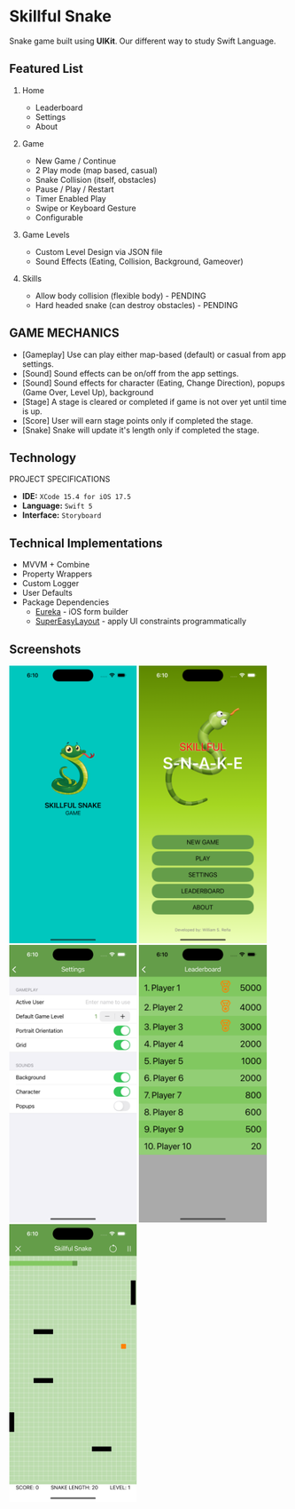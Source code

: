 # Skillful Snake

Snake game built using **UIKit**. Our different way to study Swift Language.

## Featured List

1. Home
	- Leaderboard
	- Settings
	- About

2. Game
	- New Game / Continue
	- 2 Play mode (map based, casual)
	- Snake Collision (itself, obstacles)
	- Pause / Play / Restart
	- Timer Enabled Play
	- Swipe or Keyboard Gesture
	- Configurable

3. Game Levels
	- Custom Level Design via JSON file
	- Sound Effects (Eating, Collision, Background, Gameover)

4. Skills
	- Allow body collision (flexible body) - PENDING
	- Hard headed snake (can destroy obstacles) - PENDING


## GAME MECHANICS

- [Gameplay] Use can play either map-based (default) or casual from app settings.
- [Sound] Sound effects can be on/off from the app settings.
- [Sound] Sound effects for character (Eating, Change Direction), popups (Game Over, Level Up), background 
- [Stage] A stage is cleared or completed if game is not over yet until time is up.
- [Score] User will earn stage points only if completed the stage. 
- [Snake] Snake will update it's length only if completed the stage.

## Technology

PROJECT SPECIFICATIONS

- **IDE:** `XCode 15.4 for iOS 17.5`
- **Language:** `Swift 5`
- **Interface:** `Storyboard`

## Technical Implementations

- MVVM + Combine
- Property Wrappers
- Custom Logger
- User Defaults
- Package Dependencies
	- [Eureka](https://eurekacommunity.github.io/) - iOS form builder
	- [SuperEasyLayout](https://github.com/doil6317/SuperEasyLayout) - apply UI constraints programmatically

## Screenshots

<p float="left">
		<img src="screenshots/01_snk_launch_screen.png" alt="ChatPeopleViewController" height="500">
		<img src="screenshots/02_snk_home_screen.png" alt="ChatMessagingViewController" height="500">
		<img src="screenshots/03_snk_settings.png" alt="ChatMessagingViewController" height="500">
		<img src="screenshots/04_snk_leaderboard.png" alt="ChatMessagingViewController" height="500">
		<img src="screenshots/05_snk_snake_game.png" alt="ChatMessagingViewController" height="500">
	<p float="left">